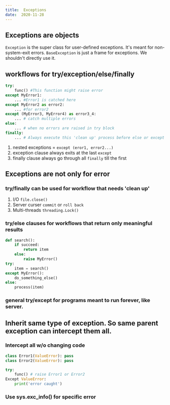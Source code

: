 ```yaml
---
title:  Exceptions
date:  2020-11-28
---
```


## Exceptions are objects

```Exception``` is the super class for user-defined exceptions. It's meant for non-system-exit errors. ```BaseException``` is just a frame for exceptions. We shouldn't directly use it.

## workflows for try/exception/else/finally

```python
try:
    func() #This function might raise error
except MyError1:
    ... #Error1 is catched here
except MyError2 as error2:
    ... #for error2
except (MyError3, MyError4) as error3_4:
    ... # catch multiple errors
else:
    ... # when no errors are raised in try block
finally:
    ... # Always execute this 'clean up' process before else or except clause
```
1. nested exceptions = ```except (eror1, error2...)```
2. exception clause always exits at the last ```except```
3. finally clause always go through all ```finally``` till the first
## Exceptions are not only for error
### try/finally can be used for workflow that needs 'clean up'

1. I/O ```file.close()```
2. Server curser ```commit``` or ```roll back```
3. Multi-threads ```threading.Lock()```

### try/else clauses for workflows that return only meaningful results

```python
def search():
    if succeed:
        return item
    else:
        raise MyError()
try:
    item = search()
except MyError():
    do_something_else()
else:
    process(item)
```

### general try/except for programs meant to run forever, like server.

## Inherit same type of exception. So same parent exception can intercept them all.

### Intercept all w/o changing code
```python
class Error1(ValueError): pass
class Error2(ValueError): pass

try:
    func() # raise Error1 or Error2
Except ValueError:
    print('error caught')
```

### Use sys.exc_info() for specific error
